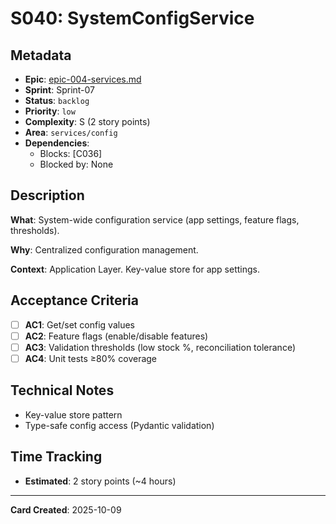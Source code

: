 # S040: SystemConfigService

## Metadata

- **Epic**: [epic-004-services.md](../../02_epics/epic-004-services.md)
- **Sprint**: Sprint-07
- **Status**: `backlog`
- **Priority**: `low`
- **Complexity**: S (2 story points)
- **Area**: `services/config`
- **Dependencies**:
    - Blocks: [C036]
    - Blocked by: None

## Description

**What**: System-wide configuration service (app settings, feature flags, thresholds).

**Why**: Centralized configuration management.

**Context**: Application Layer. Key-value store for app settings.

## Acceptance Criteria

- [ ] **AC1**: Get/set config values
- [ ] **AC2**: Feature flags (enable/disable features)
- [ ] **AC3**: Validation thresholds (low stock %, reconciliation tolerance)
- [ ] **AC4**: Unit tests ≥80% coverage

## Technical Notes

- Key-value store pattern
- Type-safe config access (Pydantic validation)

## Time Tracking

- **Estimated**: 2 story points (~4 hours)

---
**Card Created**: 2025-10-09
